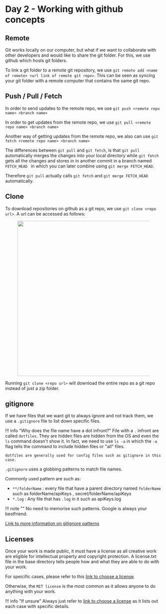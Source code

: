 # Day 2 - Working with github concepts

## Remote

Git works locally on our computer, but what if we want to collaborate with other developers and would like to share the git folder. For this, we use github which hosts git folders.

To link a git folder to a remote git repository, we use `git remote add <name of remote> <url link of remote git repo>`. This can be seen as syncing your git folder with a remote computer that contains the same git repo.

## Push / Pull / Fetch

In order to send updates to the remote repo, we use 
`git push <remote repo name> <branch name>`

In order to get updates from the remote repo, we use 
`git pull <remote repo name> <branch name>`

Another way of getting updates from the remote repo, we also can use 
`git fetch <remote repo name> <branch name>`

The differences between `git pull` and `git fetch`, is that `git pull` automatically merges the changes into your local directory while `git fetch` gets all the changes and stores in in another commit in a branch named `FETCH_HEAD ` in which you can later combine using `git merge FETCH_HEAD`. 

Therefore `git pull` actually calls `git fetch` and `git merge FETCH_HEAD` automatically.

## Clone

To download repositories on github as a git repo, we use `git clone <repo url>`.
A url can be accessed as follows:

<figure>
    <img src="../imgs/git/clone.png" width="500"/>
</figure>

Running `git clone <repo url>` will download the entire repo as a git repo instead of just a zip folder.


## gitignore
If we have files that we want git to always ignore and not track them, we use a `.gitignore` file to list down specific files.

!!! info "Why does the file name have a dot infront?"
    File with a `.` infront are called `dotfiles`. They are hidden files are hidden from the OS and even the `ls` command doesn't show it. In fact, we need to use `ls -a` in which the `-a` flag tells the command to include hidden files or "all" files.

    dotfiles are generally used for config files such as gitignore in this case.

`.gitignore` uses a globbing patterns to match file names.

Commonly used pattern are such as:

- `**/folderName` : every file that have a parent directory named `folderName` such as folderName/apiKeys , secret/folderName/apiKeys
- `*.log` : Any file that has `.log` in it such as apiKeys.log

!!! note ""
    No need to memorise such patterns. Google is always your bestfriend.

<a href="https://www.atlassian.com/git/tutorials/saving-changes/gitignore#git-ignore-patterns" target="_blank">Link to more information on gitignore patterns</a>

## Licenses
Once your work is made public, it must have a license as all creative work are eligible for intellectual property and copyright protection. A license.txt file in the base directory tells people how and what they are able to do with your work.

For speicific cases, please refer to this <a href="https://choosealicense.com" target="_blank">link to choose a license</a>.

Otherwise, the `MIT license` is the most common as it allows anyone to do anything with your work.

!!! info "If unsure"
    Always just refer to <a href="https://choosealicense.com" target="_blank">link to choose a license</a> as it lists out each case with specific details.
